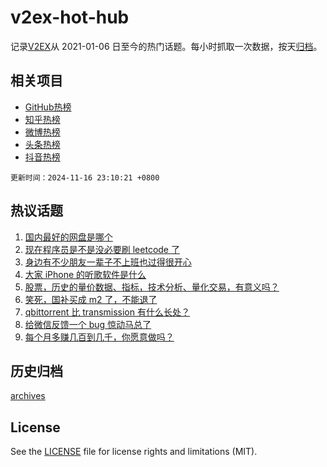 # v2ex-hot-hub

 记录[V2EX](https://www.v2ex.com/)从 2021-01-06 日至今的热门话题。每小时抓取一次数据，按天[归档](archives)。
 
 ## 相关项目

- [GitHub热榜](https://github.com/lonnyzhang423/github-hot-hub)
- [知乎热榜](https://github.com/lonnyzhang423/zhihu-hot-hub)
- [微博热榜](https://github.com/lonnyzhang423/weibo-hot-hub)
- [头条热榜](https://github.com/lonnyzhang423/toutiao-hot-hub)
- [抖音热榜](https://github.com/lonnyzhang423/douyin-hot-hub)


 `更新时间：2024-11-16 23:10:21 +0800`

## 热议话题

1. [国内最好的网盘是哪个](https://www.v2ex.com/t/1090030)
1. [现在程序员是不是没必要刷 leetcode 了](https://www.v2ex.com/t/1090040)
1. [身边有不少朋友一辈子不上班也过得很开心](https://www.v2ex.com/t/1090009)
1. [大家 iPhone 的听歌软件是什么](https://www.v2ex.com/t/1090112)
1. [股票，历史的量价数据、指标，技术分析、量化交易，有意义吗？](https://www.v2ex.com/t/1090018)
1. [笑死，国补买成 m2 了，不能退了](https://www.v2ex.com/t/1089987)
1. [qbittorrent 比 transmission 有什么长处？](https://www.v2ex.com/t/1090062)
1. [给微信反馈一个 bug 惊动马总了](https://www.v2ex.com/t/1090053)
1. [每个月多赚几百到几千，你愿意做吗？](https://www.v2ex.com/t/1090044)

## 历史归档

[archives](archives)

## License

See the [LICENSE](LICENSE) file for license rights and limitations (MIT).
